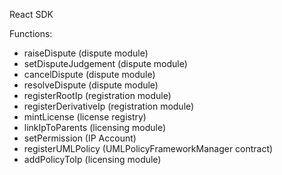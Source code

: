 React SDK

Functions:

- raiseDispute (dispute module)
- setDisputeJudgement (dispute module)
- cancelDispute (dispute module)
- resolveDispute (dispute module)
- registerRootIp (registration module)
- registerDerivativeIp (registration module)
- mintLicense (license registry)
- linkIpToParents (licensing module)
- setPermission (IP Account)
- registerUMLPolicy (UMLPolicyFrameworkManager contract)
- addPolicyToIp (licensing module)
